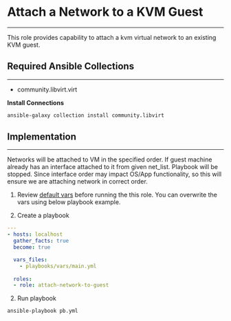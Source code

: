 # Attach a Network to a KVM Guest
***
This role provides capability to attach a kvm virtual network to an existing KVM guest.

## Required Ansible Collections
***
- community.libvirt.virt

**Install Connections**
```bash
ansible-galaxy collection install community.libvirt
```

## Implementation
***
Networks will be attached to VM in the specified order. If guest machine already has an interface attached to it from given net_list. Playbook will be stopped. Since interface order may impact OS/App functionality, so this will ensure we are attaching network in correct order.

1. Review [default vars](./defaults/main.yml) before running the this role. You can overwrite the vars using below playbook example.
   
2. Create a playbook
```yaml
---
- hosts: localhost
  gather_facts: true
  become: true

  vars_files:
    - playbooks/vars/main.yml
  
  roles:
  - role: attach-network-to-guest

```

2. Run playbook
```bash
ansible-playbook pb.yml
```